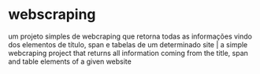 # webscraping
um projeto simples de webcraping que retorna todas as informações vindo dos elementos de título, span e tabelas de um determinado site | a simple webcraping project that returns all information coming from the title, span and table elements of a given website
